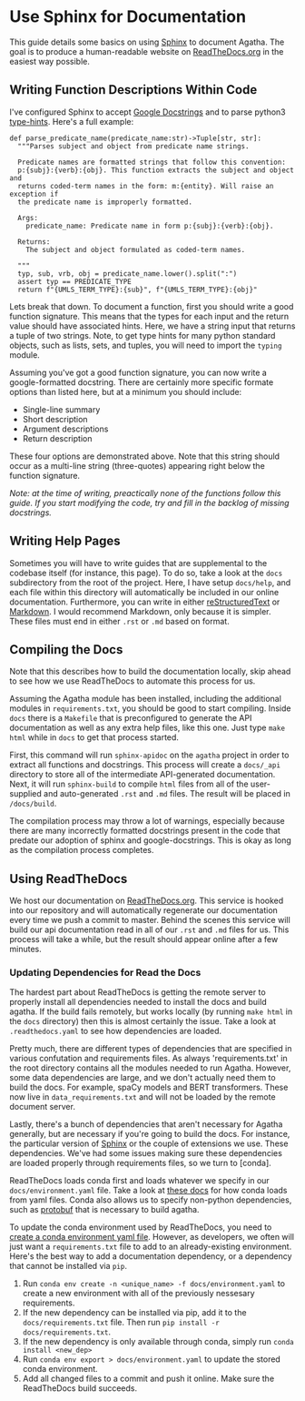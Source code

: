 Use Sphinx for Documentation
============================

This guide details some basics on using [Sphinx][1] to document Agatha. The goal
is to produce a human-readable website on [ReadTheDocs.org][2] in the easiest
way possible.

Writing Function Descriptions Within Code
-----------------------------------------

I've configured Sphinx to accept [Google Docstrings][3] and to parse python3
[type-hints][4]. Here's a full example:

```python3
def parse_predicate_name(predicate_name:str)->Tuple[str, str]:
  """Parses subject and object from predicate name strings.

  Predicate names are formatted strings that follow this convention:
  p:{subj}:{verb}:{obj}. This function extracts the subject and object and
  returns coded-term names in the form: m:{entity}. Will raise an exception if
  the predicate name is improperly formatted.

  Args:
    predicate_name: Predicate name in form p:{subj}:{verb}:{obj}.

  Returns:
    The subject and object formulated as coded-term names.

  """
  typ, sub, vrb, obj = predicate_name.lower().split(":")
  assert typ == PREDICATE_TYPE
  return f"{UMLS_TERM_TYPE}:{sub}", f"{UMLS_TERM_TYPE}:{obj}"
```

Lets break that down. To document a function, first you should write a good
function signature. This means that the types for each input and the return
value should have associated hints. Here, we have a string input that returns a
tuple of two strings. Note, to get type hints for many python standard objects,
such as lists, sets, and tuples, you will need to import the `typing` module.

Assuming you've got a good function signature, you can now write a
google-formatted docstring. There are certainly more specific formate options
than listed here, but at a minimum you should include:

 - Single-line summary
 - Short description
 - Argument descriptions
 - Return description

These four options are demonstrated above. Note that this string should occur as
a multi-line string (three-quotes) appearing right below the function signature.

_Note: at the time of writing, preactically none of the functions follow this
guide. If you start modifying the code, try and fill in the backlog of missing
docstrings._

Writing Help Pages
------------------

Sometimes you will have to write guides that are supplemental to the codebase
itself (for instance, this page). To do so, take a look at the `docs`
subdirectory from the root of the project. Here, I have setup `docs/help`, and
each file within this directory will automatically be included in our online
documentation. Furthermore, you can write in either [reStructuredText][5] or
[Markdown][6]. I would recommend Markdown, only because it is simpler. These
files must end in either `.rst` or `.md` based on format.

Compiling the Docs
------------------

Note that this describes how to build the documentation locally, skip ahead to
see how we use ReadTheDocs to automate this process for us.

Assuming the Agatha module has been installed, including the additional modules
in `requirements.txt`, you should be good to start compiling. Inside `docs`
there is a `Makefile` that is preconfigured to generate the API documentation as
well as any extra help files, like this one. Just type `make html` while in
`docs` to get that process started.

First, this command will run `sphinx-apidoc` on the `agatha` project in order to
extract all functions and docstrings.  This process will create a `docs/_api`
directory to store all of the intermediate API-generated documentation.  Next,
it will run `sphinx-build` to compile `html` files from all of the user-supplied
and auto-generated `.rst` and `.md` files. The result will be placed in
`/docs/build`.

The compilation process may throw a lot of warnings, especially because there
are many incorrectly formatted docstrings present in the code that predate our
adoption of sphinx and google-docstrings. This is okay as long as the
compilation process completes.

Using ReadTheDocs
-----------------

We host our documentation on [ReadTheDocs.org][2]. This service is hooked into
our repository and will automatically regenerate our documentation every time we
push a commit to master. Behind the scenes this service will build our api
documentation read in all of our `.rst` and `.md` files for us. This process
will take a while, but the result should appear online after a few minutes.

### Updating Dependencies for Read the Docs

The hardest part about ReadTheDocs is getting the remote server to properly
install all dependencies needed to install the docs and build agatha. If the
build fails remotely, but works locally (by running `make html` in the `docs`
directory) then this is almost certainly the issue. Take a look at
`.readthedocs.yaml` to see how dependencies are loaded.

Pretty much, there are different types of dependencies that are specified in
various confutation and requirements files. As always 'requirements.txt' in the
root directory contains all the modules needed to run Agatha. However, some data
dependencies are large, and we don't actually need them to build the docs. For
example, spaCy models and BERT transformers. These now live in
`data_requirements.txt` and will not be loaded by the remote document server.

Lastly, there's a bunch of dependencies that aren't necessary for Agatha
generally, but are necessary if you're going to build the docs. For instance,
the particular version of [Sphinx][1] or the couple of extensions we use. These
dependencies. We've had some issues making sure these dependencies are loaded
properly through requirements files, so we turn to [conda].

ReadTheDocs loads conda first and loads whatever we specify in our
`docs/environment.yaml` file. Take a look at [these docs][9] for how conda loads
from yaml files. Conda also allows us to specify non-python dependencies, such
as [protobuf][10] that is necessary to build agatha.

To update the conda environment used by ReadTheDocs, you need to [create a conda
environment yaml file][8]. However, as developers, we often will just want a
`requirements.txt` file to add to an already-existing environment. Here's the
best way to add a documentation dependency, or a dependency that cannot be
installed via `pip`.

 1. Run `conda env create -n <unique_name> -f docs/environment.yaml` to create a
    new environment with all of the previously nessesary requirements.
 2. If the new dependency can be installed via pip, add it to the
    `docs/requirements.txt` file. Then run `pip install -r docs/requirements.txt`.
 3. If the new dependency is only available through conda, simply run `conda
    install <new_dep>`
 4. Run `conda env export > docs/environment.yaml` to update the stored conda
    environment.
 5. Add all changed files to a commit and push it online. Make sure the
    ReadTheDocs build succeeds.

[1]:https://www.sphinx-doc.org/en/master/index.html
[2]:https://readthedocs.org/
[3]:https://sphinxcontrib-napoleon.readthedocs.io/en/latest/example_google.html
[4]:https://docs.python.org/3/library/typing.html
[5]:https://www.sphinx-doc.org/en/master/usage/restructuredtext/basics.html
[6]:https://daringfireball.net/projects/markdown/syntax
[7]:https://www.anaconda.com/products/individual
[8]:https://docs.conda.io/projects/conda/en/latest/user-guide/tasks/manage-environments.html#sharing-an-environment
[9]:https://docs.conda.io/projects/conda/en/latest/user-guide/tasks/manage-environments.html#creating-an-environment-from-an-environment-yml-file
[10]:https://developers.google.com/protocol-buffers
